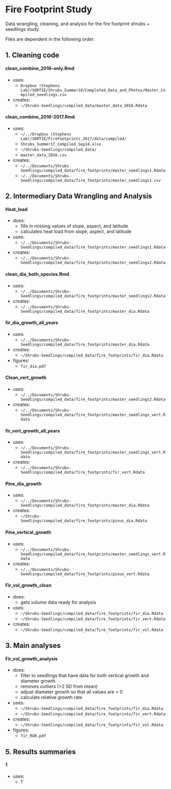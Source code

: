 # Fire Footprint Study

Data wrangling, cleaning, and analysis for the fire footprint shrubs + seedlings study.

Files are dependent in the following order:

## 1.  Cleaning code
#### **clean_combine_2016-only.Rmd**
* uses:
    * `Dropbox (Stephens Lab)/SORTIE/Shrubs_Summer16/Completed_Data_and_Photos/Master_Compiled_seedlings.csv`
* creates:
    * `~/Shrubs-Seedlings/compiled_data/master_data_2016.Rdata`

#### **clean_combine_2016-2017.Rmd**
* uses:
    * `~/../Dropbox (Stephens Lab)/SORTIE/FireFootprints_2017/data/compiled/`
    * `Shrubs_Summer17_Compiled_Sep14.xlsx`
    * `~/Shrubs-Seedlings/compiled_data/`
    * `master_data_2016.csv`
* creates:
    * `~/../Documents/Shrubs-Seedlings/compiled_data/fire_footprints/master_seedlings1.Rdata`
    * `~/../Documents/Shrubs-Seedlings/compiled_data/fire_footprints/master_seedlings1.csv`

## 2. Intermediary Data Wrangling and Analysis

#### **Heat_load**
* does:
    * fills in missing values of slope, aspect, and latitude
    * calculates heat load from slope, aspect, and latitude
* uses:
    * `~/../Documents/Shrubs-Seedlings/compiled_data/fire_footprints/master_seedlings1.Rdata`
* creates:
    *  `~/../Documents/Shrubs-Seedlings/compiled_data/fire_footprints/master_seedlings2.Rdata`

    
#### **clean_dia_both_species.Rmd**
* uses:
    * `~/../Documents/Shrubs-Seedlings/compiled_data/fire_footprints/master_seedlings2.Rdata`
* creates:
    * `~/../Documents/Shrubs-Seedlings/compiled_data/fire_footprints/master_dia.Rdata`

#### **fir_dia_growth_all_years**
* uses: 
    * `~/../Documents/Shrubs-Seedlings/compiled_data/fire_footprints/master_dia.Rdata`
* creates: 
    * `~/Shrubs-Seedlings/compiled_data/fire_footprints/fir_dia.Rdata`
* figures:
    * `fir_dia.pdf`
    
#### **Clean_vert_growth**
* uses:
    * `~/../Documents/Shrubs-Seedlings/compiled_data/fire_footprints/master_seedlings2.Rdata`
* creates:
    * `~/../Documents/Shrubs-Seedlings/compiled_data/fire_footprints/master_seedlings_vert.Rdata`

#### **fir_vert_growth_all_years**
* uses: 
    * `~/../Documents/Shrubs-Seedlings/compiled_data/fire_footprints/master_seedlings_vert.Rdata`
* creates: 
    * `~/../Documents/Shrubs-Seedlings/compiled_data/fire_footprints/fir_vert.Rdata`
    
#### **Pine_dia_growth**
* uses:
    * `~/../Documents/Shrubs-Seedlings/compiled_data/fire_footprints/master_dia.Rdata`
* creates:
    * `~/Shrubs-Seedlings/compiled_data/fire_footprints/pinus_dia.Rdata`
    
#### **Pine_vertical_growth**
* uses:
    * `~/../Documents/Shrubs-Seedlings/compiled_data/fire_footprints/master_seedlings_vert.Rdata`
* creates:
    * `~/../Documents/Shrubs-Seedlings/compiled_data/fire_footprints/pinus_vert.Rdata`
    
    
#### **Fir_vol_growth_clean**
* does: 
    * gets volume data ready for analysis
* uses: 
    * `~/Shrubs-Seedlings/compiled_data/fire_footprints/fir_dia.Rdata`
    * `~/Shrubs-Seedlings/compiled_data/fire_footprints/fir_vert.Rdata`
* creates:
    * `~/Shrubs-Seedlings/compiled_data/fire_footprints/fir_vol.Rdata`

## 3. Main analyses
#### **Fir_vol_growth_analysis**
* does:
    * filter to seedlings that have data for both vertical growth and diameter growth
    * removes outliers (>2 SD from mean)
    * adjust diameter growth so that all values are > 0 
    * calculate relative growth rate
* uses: 
    * `~/Shrubs-Seedlings/compiled_data/fire_footprints/fir_dia.Rdata`
    * `~/Shrubs-Seedlings/compiled_data/fire_footprints/fir_vert.Rdata`
* creates:
    * `~/Shrubs-Seedlings/compiled_data/fire_footprints/fir_vol.Rdata`
* figures:
    * `fir_RGR.pdf`

## 5. Results summaries
#### **1**
* uses:
    * 1`
            
        
